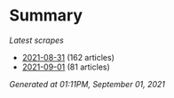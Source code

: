 # Summary
*Latest scrapes*
* [2021-08-31](https://github.com/nuuuwan/news_lk/blob/data/news_lk.2021-08-31.json) (162 articles)
* [2021-09-01](https://github.com/nuuuwan/news_lk/blob/data/news_lk.2021-09-01.json) (81 articles)

*Generated at 01:11PM, September 01, 2021*